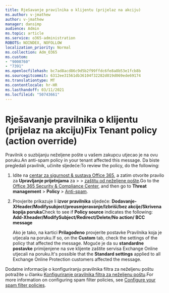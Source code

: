 ```yaml
---
title: Rješavanje pravilnika o klijentu (prijelaz na akciju)
ms.author: v-jmathew
author: v-jmathew
manager: dansimp
audience: Admin
ms.topic: article
ms.service: o365-administration
ROBOTS: NOINDEX, NOFOLLOW
localization_priority: Normal
ms.collection: Adm_O365
ms.custom:
- "9000760"
- "7391"
ms.openlocfilehash: bc7ad8acd86c9d5b2f99ffdc6fe8a8b53e1fcb8b
ms.sourcegitcommit: 6312ee31561db36104f32282d019d069ede69174
ms.translationtype: MT
ms.contentlocale: hr-HR
ms.lasthandoff: 03/11/2021
ms.locfileid: "50743661"
---
```

# <a name="fix-tenant-policy-action-override"></a><span data-ttu-id="4c50d-102">Rješavanje pravilnika o klijentu (prijelaz na akciju)</span><span class="sxs-lookup"><span data-stu-id="4c50d-102">Fix Tenant policy (action override)</span></span>

<span data-ttu-id="4c50d-103">Pravilnik o suzbijanju neželjene pošte u vašem zakupcu utjecao je na ovu poruku.</span><span class="sxs-lookup"><span data-stu-id="4c50d-103">An anti-spam policy in your tenant affected this message.</span></span> <span data-ttu-id="4c50d-104">Da biste pregledali pravilnik, učinite sljedeće:</span><span class="sxs-lookup"><span data-stu-id="4c50d-104">To review the policy, do the following:</span></span>

1. <span data-ttu-id="4c50d-105">Idite na [centar za sigurnost & sustava Office 365](https://go.microsoft.com/fwlink/p/?linkid=2077143), a zatim otvorite pravilo za **Upravljanje prijetnjama** za  >    >  [zaštitu od neželjene pošte](https://go.microsoft.com/fwlink/?linkid=2101518).</span><span class="sxs-lookup"><span data-stu-id="4c50d-105">Go to the [Office 365 Security & Compliance Center](https://go.microsoft.com/fwlink/p/?linkid=2077143), and then go to **Threat management** > **Policy** > [Anti-spam](https://go.microsoft.com/fwlink/?linkid=2101518).</span></span>
2. <span data-ttu-id="4c50d-106">Provjerite prikazuje li **izvor pravilnika** sljedeće:  **Dodavanje-XHeader/Modifysubject/preusmjeravanje/Izbriši/bez akcije/Skrivena kopija poruka**</span><span class="sxs-lookup"><span data-stu-id="4c50d-106">Check to see if **Policy source** indicates the following:  **Add-Xheader/ModifySubject/Redirect/Delete/No action/ BCC message**</span></span>

    <span data-ttu-id="4c50d-107">Ako je tako, na kartici **Prilagođeno** provjerite postavke Pravilnika koja je utjecala na poruku.</span><span class="sxs-lookup"><span data-stu-id="4c50d-107">If so, on the **Custom** tab, check the settings of the policy that affected the message.</span></span> <span data-ttu-id="4c50d-108">Moguće je da su **standardne postavke** primijenjene na sve klijente zaštite servisa Exchange Online utjecali na poruku.</span><span class="sxs-lookup"><span data-stu-id="4c50d-108">It's possible that the **Standard settings** applied to all Exchange Online Protection customers affected the message.</span></span>

<span data-ttu-id="4c50d-109">Dodatne informacije o konfiguriranju pravilnika filtra za neželjenu poštu potražite u članku [Konfiguriranje pravilnika filtra za neželjenu poštu](https://go.microsoft.com/fwlink/?linkid=2101431).</span><span class="sxs-lookup"><span data-stu-id="4c50d-109">For more information on configuring spam filter policies, see [Configure your spam filter policies](https://go.microsoft.com/fwlink/?linkid=2101431).</span></span>
